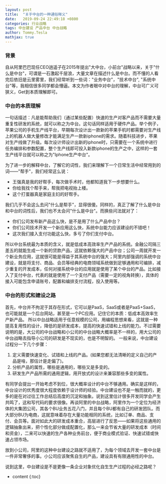 ```yaml
---
layout: post
title:  "关于中台的一种通俗释义"
date:   2019-09-24 22:49:18 +0800
categories: 行业战略
tags: 中台建设 产品中台 中台战略
author: Tommy.Tesla
mathjax: true
---
```


### 背景

自从阿里巴巴现任CEO逍遥子在2015年提出"大中台，小前台"战略以来，关于"什么是中台"，可谓是一石激起千层浪，大量文章在描述什么是中台。而不懂的人看完后依旧是云里雾里，我们经常听到一些词："业务中台"，"技术中台", "系统中台"等，我相信很多同学都会懵逼。本文为作者眼中对中台的理解，中台可广义可狭义，Get到本质理解即可。

### 中台的本质理解

一句话描述：凡是能帮助我们（通过某些配置）快速的生产对客产品而不需要大量重复性研发的系统，就可以称之为中台。这句话同样适用于硬件产品。举个例子，苹果公司的手机生产线平台，早期每次设计出一款新的苹果手机时都需要对生产线上的机器人做大量修改才能满足生产一款新iphone的需求。随着科技进步，苹果对生产线做了升级。每次设计师设计出新的iphone时，只需要在一个系统中进行任务编排和参数配置，整个生产线即可投入新款iphone的生产之中，这样的一套生产线平台就可以称之为"Iphone生产中台"。

为了进一步的解释中台，了解它的词性，我们来理解下一个日常生活中经常用到的词——"帮手"，我们经常这么说：
* 王强真是我的好帮手，每次做手术时，他都知道我下一步想要什么。
* 你给我找个帮手来，帮我把电视抬上楼。
* 这个打蛋器真是家庭主妇的好帮手。

我们几乎不会这么去问"什么是帮手"，显得很傻。同样的，真正了解了什么是中台和中台的词性后，我们也不太会问"什么是中台"。而换些问法就对了：
* 你们公司发布新产品这么快，是不是用了什么产品中台？
* 你们公司技术开发一个新应用这么快，系统中台能力应该建设的不错吧！
* 这次我们接入支付功能这么快，多亏了你们支付中台。

所以中台系统最为本质的含义，就是低成本高效率生产产品的系统。金融公司隔三差五的就能生成一个新的贷款产品，这就依赖强大的产品中台；公司一周就开发一个新业务应用，这就很可能是得益于其系统中台的强大；阿里内部强调的系统中台建设，就是将支付、商品、会员等经典的电商领域系统做到足够通用和可编排，减少重复的开发成本，任何对接系统中台的应用就是使用了某个中台的产品。比如接入了支付中台，代表的就是使用了一个支付产品（需要一定的视角转换），具体的接入可能包含申请账号，配置和编排支付流程，投入使用等。

### 中台的形式和建设之路

首先，中台并不拘泥于其存在形式，它可以是PaaS，SaaS或者是PaaS+SaaS，也可能就是一个后台网站，甚至是一个PC应用。记住它的本质：低成本高效率生产新产品。
所以中台战略适用于任意规模的公司，用编程思想来看，这就是一种提高复用性的设计，降低的是研发成本，提高的快速试错和上线的能力。不过需要说明的是，大公司的中台战略和小公司的中台战略大概率是不一样的，用大公司的中台战略去指导小公司的研发是不现实的，也是不明智的。
一般来说，中台建设过程分一下几个步骤：
1. 定义需要快速变化、试错和上线的产品。(如果您都无法清晰的定义自己的产品是啥，那估计是走偏了)。
2. 分析产品的属性，哪些是通用的，哪些又是多变的。
3. 研发生产产品所需的通用逻辑，用开放式的设计来兼容那些多变的属性。

有同学会提出一开始考虑不到位，很大概率设计的中台不够通用。确实是这样的，中台设计的优秀度很大程度依赖于设计师的经验。中台建设也不是一触而就的，更多的是在对过往工作总结后高度的沉淀和抽象。说到这里估计很多开发同学会产生共鸣了，这和写代码的要求很像。再谈阿里的中台战略，阿里作为一个定位为经济体的大集团公司，其各个BU业务五花八门，并且每个BU都有自己的研发团队。而大部分BU为电商，这就意味着存在大量功能相同的系统，比如订单、商品、支付、会员等。面对如此大的研发成本重合，高层进行了反思——如果将这些通用的逻辑抽象出来，把个性化部分做成配置化，那么一来会节省大量的研发成本（时间和资金），二来可以快速的生产各种业务前台，便于商业模式验证、快速试错或快速占领市场。

放到小公司，阿里的这种中台建设之路就不适用了，为每个领域去开发一套中台是一件非常奢侈的事。小公司应该聚焦自生的产品，建设具有有限通用性的中台。

说到这里，中台建设是不是更像一条企业对象优化自生生产过程的必经之路呢？



* content
{:toc}

